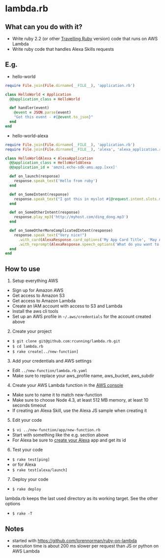 # lambda.rb

## What can you do with it?

- Write ruby 2.2 (or other [Travelling Ruby](http://phusion.github.io/traveling-ruby/) version) code that runs on AWS Lambda
- Write ruby code that handles Alexa Skills requests

## E.g.

- hello-world
```ruby
require File.join(File.dirname(__FILE__), 'application.rb')

class HelloWorld < Application
  @@application_class = HelloWorld

  def handler(event)
    @event = JSON.parse(event)
    "Got this event - #{@event.to_json}"
  end
end
```

- hello-world-alexa
```ruby
require File.join(File.dirname(__FILE__), 'application.rb')
require File.join(File.dirname(__FILE__), 'alexa', 'alexa_application.rb')

class HelloWorldAlexa < AlexaApplication
  @@application_class = HelloWorldAlexa 
  @@application_id = 'amzn1.echo-sdk-ams.app.[xxx]'

  def on_launch(response)
    response.speak_text('Hello from ruby')
  end

  def on_SomeIntent(response)
    response.speak_text("I got this in myslot #{@request.intent.slots.myslot.value}")
  end

  def on_SomeOtherIntent(response)
    response.play_mp3('http://myhost.com/ding_dong.mp3')
  end

  def on_SomeOtherMoreComplicatedIntent(response)
    response.speak_text("Very nice!")
      .with_card(AlexaResponse.card_options('My App Card Title', 'May App Card Contents'))
      .with_reprompt(AlexaResponse.speech_options('What do you want to do next?'))
  end
end
```

## How to use

1. Setup everything AWS
  - Sign up for Amazon AWS
  - Get access to Amazon S3
  - Get access to Amazon Lambda
  - Create an IAM account with access to S3 and Lambda
  - Install the aws cli tools
  - Set up an AWS profile in `~/.aws/credentials` for the account created above
2. Create your project
  - `$ git clone git@github.com:rcunning/lambda.rb.git`
  - `$ cd lambda.rb`
  - `$ rake create[../new-function]`
3. Add your credentials and AWS settings
  - Edit `../new-function/lambda.rb.yaml`
  - Make sure to replace your aws_profile name, aws_bucket, aws_subdir
4. Create your AWS Lambda function in the [AWS console](https://console.aws.amazon.com/lambda/home)
  - Make sure to name it to match new-function
  - Make sure to choose Node 4.3, at least 512 MB memory, at least 10 seconds timeout
  - If creating an Alexa Skill, use the Alexa JS sample when creating it
5. Edit your code
  - `$ vi ../new-function/app/new-function.rb`
  - Start with something like the e.g. section above
  - For Alexa be sure to [create your Alexa](https://developer.amazon.com/edw/home.html#/) app and get its id
6. Test your code
  - `$ rake test[ping]`
  - or for Alexa
  - `$ rake test[alexa/launch]`
7. Deploy your code
  - `$ rake deploy`

lambda.rb keeps the last used directory as its working target. See the other options
  - `$ rake -T`

## Notes

- started with https://github.com/lorennorman/ruby-on-lambda
- execution time is about 200 ms slower per request than JS or python on AWS Lambda
